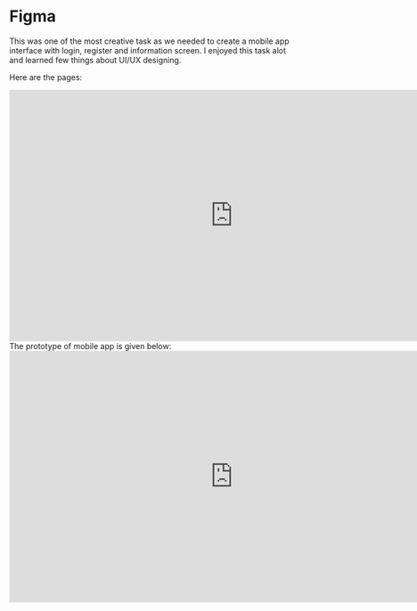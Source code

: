# Figma
This was one of the most creative task as we needed to create a mobile app interface with login, register and information screen. I enjoyed this task alot and learned few things about UI/UX designing.

Here are the pages:
<iframe style="border: 1px solid rgba(0, 0, 0, 0.1);" width="800" height="450" src="https://www.figma.com/embed?embed_host=share&url=https%3A%2F%2Fwww.figma.com%2Ffile%2FElKtwabnc71PY8QOMXmZfG%2FFigma-Mobile-design%3Fnode-id%3D0%253A1%26t%3DIrruYKNqM1UURAHG-1" allowfullscreen></iframe>
The prototype of mobile app is given below:

<iframe  style="border: 1px solid rgba(0, 0, 0, 0.1);"  width="800"  height="450"  src="https://www.figma.com/embed?embed_host=share&url=https%3A%2F%2Fwww.figma.com%2Fproto%2FElKtwabnc71PY8QOMXmZfG%2FFigma-Mobile-design%3Fnode-id%3D1%253A2%26scaling%3Dscale-down%26page-id%3D0%253A1%26starting-point-node-id%3D1%253A2"  allowfullscreen></iframe>